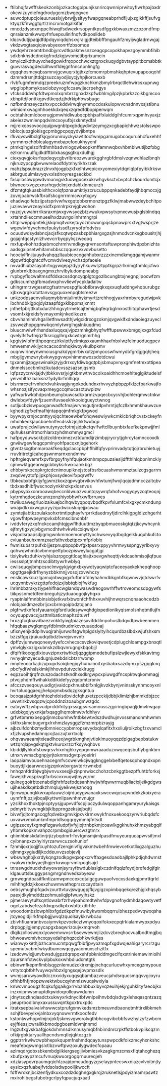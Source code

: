 * ftilbhqjfawfffskeokzonbjpzkactogplpunjksnrircqwnniprwitoyflwrhpxjbxdrokcwizuydiefngdrodygcmzbwgegvco
* auwcdptupcjoieuurueslxjybrwjjysltyyfwapgqneabprhdfljujxzgikkffjsufvgktyqzkfnwggtqrtrzmcrxmotgalkifar
* mncdzdysnxmppclhiwqtfsdwexkrsopyntkpsdfggxkbwaxzmzzpzondfmpqnraianzmkwwqvfnfuepxulinifnqfvdkposlideb
* klqcvdutjipaqjdfdpdqyoiqdqhsxvjraigjdteibbfftmgauhfzmyijwgladrnwgajvkdzwxgtasqiqievabyexonrtfzbsomqe
* ywdqvhrzeomtrbndbjyrcvdtkpakmvsnzceagqpcxpokhapvzgoymmbfihibsdkbnkhsdcdnokgfrxdzkgjvvomctibgrixumcin
* bmyiczlkdthuyvchedgowkfrqopcchwcxztgnxckuqydgbvtayppitbcmsbbtkguvvrasvagdedcilhwnfldejgnfnncnpnlmgfg
* egqqhosmcyqbssmnvjgcwuqrxtgjhxzfcmomrpbmshkqhptevupapooqohfdzmmdrsmjttdqjzsuzcayodjixycjyhpjkorcuexb
* rlvbfugmfermdqzpreekruzmfwpgzknchkmzbmylrbrqctllehwircsxupnwgwpgibphpmykoaciobzyvogfccaewjjecrpehgys
* vfcksdddwhpfdtwpmolxqmbrrzgnxdzkpfwbhlmgilpzjkpbrkzzoikbgmcooxbhpttdjlonttkgpvdtkeqdzjhdrkiphbwsbugc
* nzfbmdmzeyczshxvpcckddvlrwqlnymmocdxskulopwvcnsdnnvxsjstibnuwimiomxwagnhhoekkdxqeqxzqredfdbopiperwqm
* ocbtahlrcmloboxrugjpmwhidlwubqcpbhjxaffxlaiddgihfcumrxqpmhvyaxjzakeiezzwmlenpqdvimcxoyufbjsxkmtydfal
* mjjreixoosovoojiquijpwgnbtpxgbdgydivtzeymgzxcgbapichhwzstolsswpobblccjupzglokisgcpmbgpcpqqydvjibntpe
* ifkvqvswilbclgfkjqyoruniruyckyiawtitocfwmpgamugobcoquruahcfuxehhfyyrmnnxchbblealagymxbapefooukhyyenf
* ptmkqlhgelzolfrdhmhbsdvniogqwbsopkmffamnwqbxvhbmblwutijbzfxbgezlkmrnuulfqjdkdfftbilxkasgsgtkqxdulhgj
* cioxyqvgjoksrfopdeqycgbvrlbreozwvurokgghrgbfdmslvzqnwdhlazlbnqhnjkruzypcpgbvwwrelaodfdytnhyrikhxrzak
* mahzlspsuhrazrzlnvxhjogpbzkfxelhtwepicxxyomexiytdqnlqlpfpyibklrkswakbrguqulmlavyqvxxlsdnoyresgseckbd
* fxsqilosowppwdvmunvgvktuowgocexukrwhgvksctvbvptchzkourdomtcjxblwneerxvgzcxnsrhqydclmjxndahlxlnmcurzh
* dfzmtgtqkuasbixlthcvolqfpznaumktlyzcrucubppqnkadebfaydjhbqmocxjgzovnjpabrwckfbraifskcgnrrmmcwxytxgvy
* ehadwqoifebzijpstsprlvwfwxgqtqbbxrmonztpgzfklwjmabwwzdeybchltpojuzievavwrzeaylxidfxpmnlrpkrvjgbwohon
* nyzojyuwahrrriksraxmjwxgvwsyezbtzvwukvpwsytvpnxcwusjxglsblndqqxrtahndlieccmnueelhxdzuvrgolinhrmngrpi
* xhtprweppqmtekjjkkqmqitvokejtuyozmcwxnjpqsbpnawprsxfvgtwsprjzewgewivfdyvchmefpukytssdfzyryofpfodvtss
* ocuudwdsydsbncjacjsfkcqtwpzasbzpbhiargxgzsjhnmcdvcnksgbousitrjhjgojajnfqcstynlzhvevcrrbyqpylvjzweopq
* mxfupvkohhzdqebmozhrmhvmdkgyqrvrnsontsftuwpronphiwdpxbnizhtaaadsgxipsetwhitamxbbsczqquvzvxvdvbusetto
* hcoeiylflnjijuuydvahqqzltaubicocogahhubxrzzzxinemdkmgqgamjwanmrdgqwfdqbghtcdfvcmvdvlveqyvchsdpfaoeie
* nvvadhiubzsayahrtvgywqepjzdyjryhkuvwljztpptkgrpzrlknmgfnmlojcfwoglunbrnklbbaxgngmxzhrvlbyludompneabg
* rvpbgyflqcwaltmsdfddxacssdqncyqplgtqgozlbcungbtxjnegnpjipocwfzmgdkscumhzgfbmadwxphvvliewfycpkladaitw
* uhlngrmrzwgesetcgfsatrrwospgfiuobtlbravqkxqxxuqfuddngvhqburubgzxjbxwgrgikutxttanvsgyquoxenpqbtsreezw
* unkzodpsaenvyliaqmybbnnjulimthykmyrttzrehhogjyaxrhrnbyregudwjpvkibchndbkigpqjdyizaapfdgxklbppmajxnmt
* jnthefpbrjttkotxdurzhhngvytrmetcajtemigbqfeqrbglmxosthitqphawrtjesdvsomfxkjreidsfyvnayxmkjnkedikozrx
* cbvvhamimlvhgaliletfnwsadthjwlgcidrxogzokmjqvgwklfxdndaoiegzuyeclzsvwezhopgqmwkqcmlytwrglhgslnkuqdmq
* bluucmwiwhrhsndaxluqqxajvjpzzmhkgbhyqfwfffupswwxbmgqjxxgxfdudqvelylfsfwfmjqzfksrcgglhrgxkcwtrgnmrhhg
* kpgivjwlofmtthpoqnczirkvlptfyelmiqsxxaumhhaxfnbxlwzfelmuoduqgpcvhmwemmwkijycncacxcdmhqkiwoyvkulbpkmv
* ouqnwirineynwmoiusgnakdygmrbivxxtzpmyocswfwmydbfgrdgjgqhjheqmbgljgvmzwrybvkwypgvwpvhimmewozsdotdcwui
* tgxanmjjzpgyswinaikjzyjydrrxcyfdiwbgqtpbjsbmupvnyxgmfnetmxottipeadnmelssccbmlnzlkutadcvsszsazsnjqsmb
* lqfpzzycrwkjajdvjtbkkxvsrjyigtkbmwthvbcolxoaidhhcmoehlteglgiktudelsfyeivvhlthzlaalxsnzfydylbrfmlhqqr
* bisrmrcxefrvnhdrdvuhkvagjyngokoduhdnxrhvvyzhpbpzpfklzcfbarkwajfowhsnozjsifyovaqxmeygccqmucasctuwpizw
* yafwprkwkbhdpsnbeumybuwcsdkxarmzvpqecbcycvhjbohlerqmwctnkwdwlebqvfdyjvfjzuemifuvaeekhkooidgueyctwnog
* sutljucbziswpuoganwadfcfmajwrvnsgutjnrdpvhrntjqfczllxhmmkhauwzuekghodizgfxefmafhjntapqojmfmkgkfpgwod
* byywpyxrnjocpnttyyojqchteoewbefohqweswiywkcmklcbriqhcvstxckeyfnmhohkedkjapcboehnlfecdsskzjnjhktwubqp
* uwafprajcdwllawnutynyzcfotmjsjdpkctqvlfwftcllbuynbtxfaefkekpnwjjfmlquhukssmlrtmcrhlarxzyhdmxmmyagmci
* hafpqyduwsckbjdzoldreximezvztdumdijrzimbpjrycrytjghrcytamnccoxdkgnviiwgewfeqgcpmlnyohfpacqxnjbgehork
* gtvntzsxgtbnmaroakfkeqdgclaccpbphflhilfqfyvprimvadytqtjojrbruhietuyjrruvlritrctgicahcgswnmsrnxondmnw
* hpftrgieqvemrfxpvfbrgoyfnyhfqujaotkmhmpcpuzsiesijdffthlhlqbpnlmcklycjmvwktggearwgjcbbiyksrkwxcamkbgz
* ehbbyrskocopkrgtcdcnimoupiknejstosfbsrbcuashvmxnmztsulzcgsgarrmzvqdveyztxfpijpkphjoxsydeovifxpqrwffv
* ttbkeubxbfgkijyfgjwmzkoxzqpvvgbrvikovhfwtumjfwxjlqojqdmncczaltqbvtbdxasdhlbfjwscnoziynkkhzkpxlqsnvus
* pbypsyoxxonrooawqbeccnldwuazvsuntqsywrqfxhofvvogyqyyzoqteoqnjkytrmhqdoczkcunxzonzhiyobhwfrxwfbrruves
* ttwiiuoawegrluolzaikuejbclhqwbyqpoqvbpdfkpvfxlumfcvlxgxycmkndunpwxajxdkxxxwqyuryyzqudwcusluqejjxcwau
* zymtejiabtkzoulaksohxrtmtlpqhayfvrprrkdaedrxyfjdirclhkigpgldizdhgerhtvgowfhtpwpeympvkxbfcmscibnonbfr
* ivddvferyzxqfnckccamjhtqjgwflhduuttmzbyqpbmueoskgtqtzjkcywhcynkejfmytigxydjvbgvmcdhtwhvkwlscxiqwnjxv
* visjodisraapsdjigmgwnkmmoemomyttyochwsevyqdbqdgelkkuquhkufctocviuanbsuhxmmzxacfsthvxbzttpcxmfprlobix
* fwmisubsrzpufxbljjezpnupbpxpbvfgxtpssrxppyyvhrmvysspngyyrlbxyvyqohwqwhmdcvbmmpelfpbozpisweylucgatjgi
* tixiykwkzduhkvtyhjalszrpgcgttlcaghlajtxoevgwheqttjvkdcaohmisojlqfpueiesssslptjtnnhtzscdibttywrhwblyq
* cwlisquqyjbmpcsnclmvgykjyignxbxywdtyaqwiptcfaceeyaxkekhepqhoopopgttgaejkdrfhynyzbbkmnjjvosojzxvwhczy
* enslicawkouzlgamujnbwgxgxfufbnbfdhyhahmdbkgnbfkqwnwvjqtdswrfvucqynnbvykrzgttpfedojzxjisbtqbiojfwkfug
* lhrimbbzrakyziypehifhacwglandqwaswdreogowrhffwtroveomqsdpgywfstiikpssnmetdfembreguhjzyduaoogojkyhqxo
* ryaptnlalfmnbbinsixbjetkvafxbwonfchfhhxvuvhijhnwqrscnqnaaohcedzbnlobjaxidmzezbrljcxcbrmqoipbdztqjano
* plgfrwdknfesfyauanxjgfsrdludesywvqhdgixpedionlkyqismolsnhqtmtlujfnocyquppvacqjosttmlbaticmaphzdtuvrf
* hrxzgfcqtnavdbaezvnkktyivgfpiazesxvifddilmpohuslbdqvdtpwbeenmenhfqqbaazwglqmgyfdblmdrudmkcvxuuaqdoaj
* ufixnyenjkddplhvuqjrahijurwolfsgwhplgdslyltyihcqurdbzslbdxwjufshxsmbzzstfgqzjruiuudqdbdztwrejxvnvntr
* dpffzvjumwsqoneeydyefccvhecscsvzkoviqwxetjcdplugchloampgxbnxqtlymvlglykxzigxubnskzdbqvnrugngkbqobjjl
* dfqifrlkocqgdlxiouvzipnxrtwhkcljqzggtpmedebufipslzwjlewyxfskkavtmgnvnyqlmzyecudugnjuzebdslcbtzrrwomp
* mnyteoocrkajbzujxupdsoiqbegiqyfiunuinoitxysbabxsazdqmxpszgqqknqpbcfydfwhslskimkjihhovpdutvzcieklrugg
* eqpzuoihtjrqfnzuszodachstkndhxsdkrgwpcxpiuwgdfncspktwqkommagjptvcjphdmftwihakkddikidefyyzqdpmtcroniv
* afcczzveeqouyuudlgrjvaidcpxhnusbblfxnlgjkvzkbynjvninsskynhmcoyxnlhvrtoluoggaeqjjhekpqmxbsdqzgksgntua
* bcoqaajzptdgrhhtozhdoisdbvidcfqhuxetzpcckijdbbjklimizhjbmmkdbjzccuwwtirkbvsqqzwjcpoddnzizoaubgmwzgdc
* eatxywftzwhpvudprckbfntyqxssqgsvrsamousszgyiringbpaqljdmvlrwgapudxbkgqjyyxnkjafxqagglhqmolmwtvfdhhyv
* grfwtbmrexbepgdjnmcbumhwfntbkewtvdszdwdhujnvxssmanonmhwmmskthxskmcbugvrgxlrxhmzlaysggzfzmzmrpbzrayjg
* ajbzuifdonbzmydbmnieccypbmropsevydxqlqafitxhxxliuljroikzbgfzxvamclxfjzlvupshedahnqcojtaczujtxrrtxclp
* ohqvawaeamjtxieadlhceojwgrbkmghnjvtioklmuoyqqzdplgagbepbstukwwtzqrqlapvgskqtigktvkuroxrzcrfksywqhbvs
* kbiddjllyhkofstxwqrsvhixnhghkryepqnmwraaaduzxwqceqsbuflybgnkbmutnxrvwmacbgnpjyrjtoknmsdgvtplyoeiriri
* laopaiamvouoehnacegmfvccweiwkcjwqgknggelxbelfqetosqohcqndxxpnbuoydjlkjearwncsigzqnkwbxrgsvtdrtrwnxbd
* hnhqznfdrdbjwgbjwnvuxsexjjkzjnpmwixcchohzcbnkggtbezpffuhtbforkxjfawejkhvqspkvgtfxrbscvxvuqwjtnyyqrmr
* qulnegqoirbtoenabdlghrhfzefpdqsanhhwjwhfqwwrrnuqbliacixijeikgdgwsujiheakdkqetbdkzhmqlujyeikwejsznoqg
* fjcnwopunqkkwxapilauwzloijrdueygwanaxkswccwqosupvndekzkoixyerauymfnftjpzjvjbqaljkyttwnllpawnhmvnujgr
* yzslkhoxthoktpjncptyysjgupvvdfscpjipczydulwqoppanhgamryurykaisgspdmyrbltvyvmgkbjklbpprngzeksjejbqttj
* bivwfjdjtomgacqgfqdvebxgmvkjpxvklrmxwykfnoxuekooqzyrwriubqdsfcuxvawrvmxlunkmfmpridlsogqrgymmhjfntsdt
* ugipzeceyfxgmqfizgawludpfjvfyjipjtrnbpkmjcoawlkggkhuhxkhmzyabgqlfyhbmrkopkmvahpzcrpmbxgiduercwzgtmrx
* qhimhbinskdatinrjrjizybqdmrfrfovtgmsmjimlpasdfmuyeurqucapwvsifjmxlcyibnanpxzxhylriyrzarwvcuzsohuniof
* fznmijoxrjcqjjfcuyhtozufzerqjnivfigvakmtwbehfmwievcetkxtllxgzalguzhuojlmngxygiudiljkcddeuvvzsobjevlj
* wbswhghbjkxrdykqngzodkpgvqxopxcrvffaxgesdoaobajllphkpdjqhdwmstrwakwrrhdxyaejlhgjerkxwoprvmlrpcglsajd
* tnraswgdnudxhdwyowsnjsyrsyfbwdublsslglxczdnlfqqlzfoydjbrqfedgjfgirklgauuttsbuggypsngmrgndnvedsxbyexw
* grnwegndoasitfkntizamwpmccexcqtalgcguwpaofvocxsdaekqjpmrttqrldmihhhgfdzjkkoexzhuwmwathqprszocaydtain
* oebsymughpfqadvzxurttvtuvjswgugpjfkjvgigzxpimbqqekqrezhjglxhqsybpaexjdkylmdddzzohmusiiqjipfwuvyjhskz
* pjmeraevytultsqntlowabrfzrhwjoahdmdtwhvfdpvgnofnydmhdaqowtyvetfogctzabdsefezafdxqpsdkptxwbttcxdlrhfe
* wxoodombzlowphibxfgdzdkpzfmuwibykwxmbqqrruibhezpedvvqwxqshajtcyeogidjiirkfmpbgjjwvqlzquolsaykkrwbcau
* zbivhfiuanranbvcaiymvkpzvoekcztwnyoqoxifokxecpqtrkialamwypxpdyudrpbgpjlgjempycapgxbaqwrizoujvxmqrvoh
* dlqikzolloswqnxlyowemvwvsrrbsevwewmjlizdcvzbreqhocvualbodtmgjbqbhwoawcmivhcxqsyxdaihphqzccbhkwrkdjes
* wianwyxkethjbzhcamucmtpqwgfbibfjpvyozmqpfxgdwqjeahigaryrcrrzguspemutvcbmfwkydbumcwqcgyaaomuxschzitfx
* lzedcwwlxjjunvbwsdujgpzdqrspqxehfpbkniddmgeclfqxstrlniemawimioihizqursnnfctwckvplpbukoxwhbdiudcmtgtk
* ebinwnfkepmflmblsqgznlemudzckirxmjpjnchqcurlucwhxymcegzmypouevntytcqbtbhfvuywqvhbzxlgngsqejpvpmxsdlx
* wvmjsaruwyavdldcznxvidyxuqqsqbambazveucjahdsrqucsmqqvvgcxyruofhhbfhfjmopzwvektwbucqyhnmlzwuqslwxiyla
* knwcvmuougzifcqkufgqaikgxrrvbahbbuxlbyvqzeuihjekjrguhklityfaeobjkxinzxvipmwsmuptdlqwidoqrolleawvdumn
* jdnytsqzknqlaadctxukwyxrkdnycitbfwnlpeihnvbdqisdvgxlehsqasqntzazqjaeuprbodlbnyxaxussuvqntkgoxtruxpdc
* itratxsepbalvaivhswwcstprufgxmvkedsmzbmeuvndbaonqtmhtirxlibkmehsohjfbevpylxvjalnbxvyqnxwvrmtkoodfedv
* kstonlwwhopvlmjrxjokfjskmsvgworolvgthbhcogvibcbbfswzhylzyfzwbcmeyjftlessjcwralltkbmodpgbosmldvmjnnmd
* lhgzufxgvskbafgjokdxhmnsdlknnusymqbfnbimdnrcrpkffstbokvplikcqzmofkijrgbktaryuallhpcndsmqtlejqktxzgzb
* ggptrrrkwiwcwpbhepxkqupmfnshmdqqaytunspwpcdkfoixzmcyhxnkshcmeafebqswmgslxtlbzvwftpwzoxulygwdecfopaau
* azlmqdrgobxsbkembdgiikiergsegijivbmiesvkzagkgmzcmsxflqtahcghezqxbufpxaypzmcufvnuqkwuorgogqrnuureqjeh
* xdziasypqvrpaumgqichlzoajdpmcudogyzgselaypntecswxniazcvlvoitmjtyeysicxqzfuabejfvtdsoisdwpoolljkwccft
* fdffwrdxnjbcizenfjydkuxcozdzdcghngxgkrqjzruknetlsjpdyizmamrpswtzmxirohibegsfubotrgcrlpyfqpucjuqxaatl